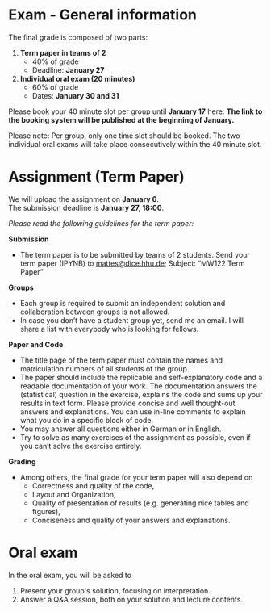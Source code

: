 # Exam - General information 

The final grade is composed of two parts: 
1. **Term paper in teams of 2**
    - 40% of grade
    - Deadline: **January 27**
2. **Individual oral exam (20 minutes)**
    - 60% of grade
    - Dates: **January 30 and 31**

Please book your 40 minute slot per group until **January 17** here: **The link to the booking system will be published at the beginning of January.** 

Please note: Per group, only one time slot should be booked. The two individual oral exams will take place consecutively within the 40 minute slot.

# Assignment (Term Paper)

We will upload the assignment on **January 6**.\
The submission deadline is **January 27, 18:00**.


*Please read the following guidelines for the term paper:*

**Submission**
- The term paper is to be submitted by teams of 2 students. Send your term paper (IPYNB) to mattes@dice.hhu.de; Subject: “MW122 Term Paper”

**Groups**
- Each group is required to submit an independent solution and collaboration between groups is not allowed.
- In case you don’t have a student group yet, send me an email. I will share a list with everybody who is looking for fellows.


**Paper and Code**
- The title page of the term paper must contain the names and matriculation numbers of all students of the group.
- The paper should include the replicable and self-explanatory code and a readable documentation of your work. The documentation answers the (statistical) question in the exercise, explains the code and sums up your results in text form. Please provide concise and well thought-out answers and explanations. You can use in-line comments to explain what you do in a specific block of code.
- You may answer all questions either in German or in English.
- Try to solve as many exercises of the assignment as possible, even if you can’t solve the exercise entirely.

**Grading**
- Among others, the final grade for your term paper will also depend on
    - Correctness and quality of the code,
    - Layout and Organization,
    - Quality of presentation of results (e.g. generating nice tables and figures),
    - Conciseness and quality of your answers and explanations.

# Oral exam 

In the oral exam, you will be asked to 
1. Present your group's solution, focusing on interpretation.
2. Answer a Q&A session, both on your solution and lecture contents. 

